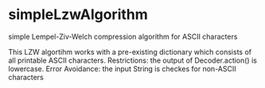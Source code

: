 # simpleLzwAlgorithm
simple Lempel-Ziv-Welch compression algorithm for ASCII characters

This LZW algortihm works with a pre-existing dictionary which consists of all printable ASCII characters.
Restrictions: the output of Decoder.action() is lowercase.
Error Avoidance: the input String is checkes for non-ASCII characters
